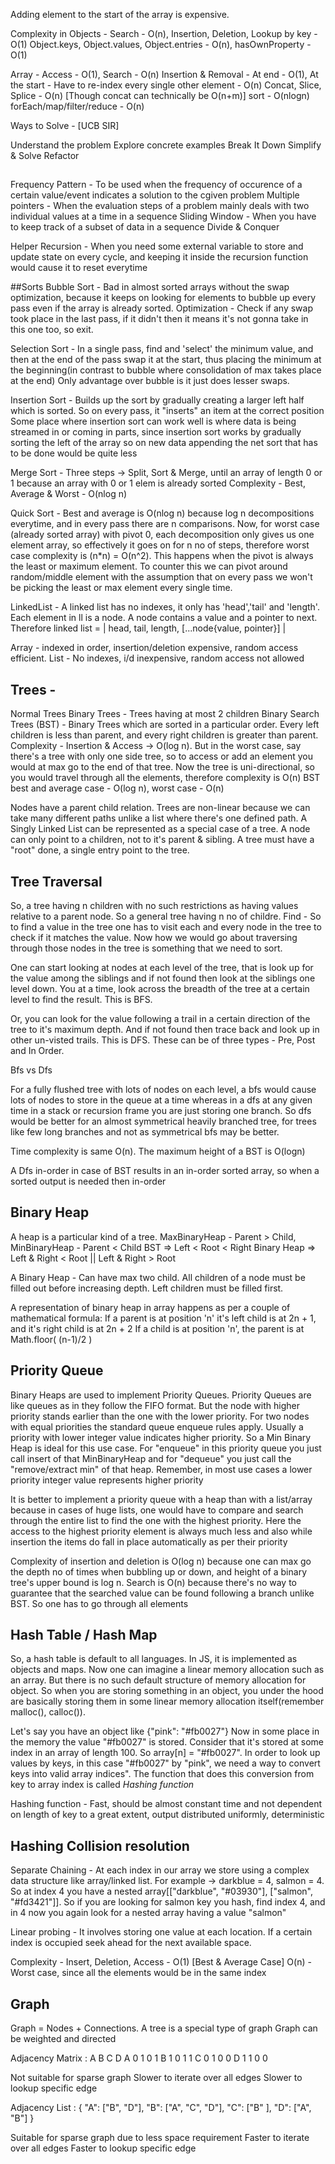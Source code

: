 Adding element to the start of the array is expensive.

Complexity in Objects -
Search - O(n), Insertion, Deletion, Lookup by key  - O(1)
Object.keys, Object.values, Object.entries - O(n), hasOwnProperty - O(1)

Array -
Access - O(1), Search - O(n)
Insertion & Removal - At end - O(1), At the start - Have to re-index every single other element - O(n)
Concat, Slice, Splice - O(n) [Though concat can technically be O(n+m)]
sort - O(nlogn)
forEach/map/filter/reduce - O(n)

Ways to Solve - [UCB SIR]

Understand the problem
Explore concrete examples
Break It Down
Simplify & Solve
Refactor

##

Frequency Pattern - To be used when the frequency of occurence of a certain value/event indicates a solution to the cgiven problem
Multiple pointers - When the evaluation steps of a problem mainly deals with two individual values at a time in a sequence
Sliding Window - When you have to keep track of a subset of data in a sequence
Divide & Conquer

Helper Recursion - When you need some external variable to store and update state on every cycle, and keeping it inside the recursion function would cause it to reset everytime

##Sorts
Bubble Sort - Bad in almost sorted arrays without the swap optimization, because it keeps on looking for elements to bubble up every pass even if the array is already sorted.
Optimization - Check if any swap took place in the last pass, if it didn't then it means it's not gonna take in this one too, so exit.

Selection Sort - In a single pass, find and 'select' the minimum value, and then at the end of the pass swap it at the start, thus placing the minimum at the beginning(in contrast to bubble where consolidation of max takes place at the end)
Only advantage over bubble is it just does lesser swaps.

Insertion Sort - Builds up the sort by gradually creating a larger left half which is sorted. So on every pass, it "inserts" an item at the correct position
Some place where insertion sort can work well is where data is being streamed in or coming in parts, since insertion sort works by gradually sorting the left of the array so on new data appending the net sort that has to be done would be quite less

Merge Sort - Three steps -> Split, Sort & Merge, until an array of length 0 or 1 because an array with 0 or 1 elem is already sorted
Complexity - Best, Average & Worst - O(nlog n)

Quick Sort - Best and average is O(nlog n) because log n decompositions everytime, and in every pass there are n comparisons.
Now, for worst case (already sorted array) with pivot 0, each decomposition only gives us one element array, so effectively it goes on for n no of steps, therefore worst case complexity is (n*n) = O(n^2). This happens when the pivot is always the least or maximum element. To counter this we can pivot around random/middle element with the assumption that on every pass we won't be picking the least or max element every single time.

LinkedList - A linked list has no indexes, it only has 'head','tail' and 'length'. Each element in ll is a node. A node contains a value and a pointer to next. Therefore linked list = | head, tail, length, [...node{value, pointer}] |

Array - indexed in order, insertion/deletion expensive, random access efficient. List - No indexes, i/d inexpensive, random access not allowed

## Trees -

Normal Trees
Binary  Trees - Trees having at most 2 children
Binary Search Trees (BST) - Binary Trees which are sorted in a particular order. Every left children is less than parent, and every right children is greater than parent. Complexity - Insertion & Access -> O(log n). But in the worst case, say there's a tree with only one side tree, so to access or add an element you would at max go to the end of that tree. Now the tree is uni-directional, so you would travel through all the elements, therefore complexity is O(n)
BST best and average case - O(log n), worst case - O(n)

Nodes have a parent child relation. Trees are non-linear because we can take many different paths unlike a list where there's one defined path. A Singly Linked List can be represented as a special case of a tree.
A node can only point to a children, not to it's parent & sibling.
A tree must have a "root" done, a single entry point to the tree.

## Tree Traversal
So, a tree having n children with no such restrictions as having values relative to a parent node. So a general tree having n no of childre. 
Find - So to find a value in the tree one has to visit each and every node in the tree to check if it matches the value. Now how we would go about traversing through those nodes in the tree is something that we need to sort.

One can start looking at nodes at each level of the tree, that is look up for the value among the siblings and if not found then look at the siblings one level down. You at a time, look across the breadth of the tree at a certain level to find the result. This is BFS.

Or, you can look for the value following a trail in a certain direction of the tree to it's maximum depth. And if not found then trace back and look up in other un-visted trails. This is DFS. These can be of three types - Pre, Post and In Order.

Bfs vs Dfs

For a fully flushed tree with lots of nodes on each level, a bfs would cause lots of nodes to store in the queue at a time whereas in a dfs at any given time in a stack or recursion frame you are just storing one branch. So dfs would be better for an almost symmetrical heavily branched tree, for trees like few long branches and not as symmetrical bfs may be better.

Time complexity is same O(n). The maximum height of a BST is O(logn)

A Dfs in-order in case of BST results in an in-order sorted array, so when a sorted output is needed then in-order

## Binary Heap
A heap is a particular kind of a tree. MaxBinaryHeap - Parent > Child, MinBinaryHeap - Parent < Child
BST => Left < Root < Right
Binary Heap => Left & Right < Root || Left & Right > Root

A Binary Heap - Can have max two child. All children of a node must be filled out before increasing depth. Left children must be filled first.

A representation of binary heap in array happens as per a couple of mathematical formula:
If a parent is at position 'n' it's left child is at 2n + 1, and it's right child is at 2n + 2
If a child is at position 'n', the parent is at Math.floor( (n-1)/2 )

## Priority Queue
Binary Heaps are used to implement Priority Queues. Priority Queues are like queues as in they follow the FIFO format. But the node with higher priority stands earlier than the one with the lower priority. For two nodes with equal priorities the standard queue enqueue rules apply. Usually a priority with lower integer value indicates higher priority. So a Min Binary Heap is ideal for this use case. For "enqueue" in this priority queue you just call insert of that MinBinaryHeap and for "dequeue" you just call the "remove/extract min" of that heap. Remember, in most use cases a lower priority integer value represents higher priority

It is better to implement a priority queue with a heap than with a list/array because in cases of huge lists, one would have to compare and search through the entire list to find the one with the highest priority. Here the access to the highest priority element is always much less and also while insertion the items do fall in place automatically as per their priority

Complexity of insertion and deletion is O(log n) because one can max go the depth no of times when bubbling up or down, and height of a binary tree's upper bound is log n.
Search is O(n) because there's no way to guarantee that the searched value can be found following a branch unlike BST. So one has to go through all elements

## Hash Table / Hash Map
So, a hash table is default to all languages. In JS, it is implemented as objects and maps. Now one can imagine a linear memory allocation such as an array. But there is no such default structure of memory allocation for object. So when you are storing something in an object, you under the hood are basically storing them in some linear memory allocation itself(remember malloc(), calloc()). 

Let's say you have an object like {"pink": "#fb0027"}
Now in some place in the memory the value "#fb0027" is stored. Consider that it's stored at some index in an array of length 100.
So array[n] = "#fb0027". In order to look up values by keys, in this case "#fb0027" by "pink", we need a way to convert keys into valid array indices". The function that does this conversion from key to array index is called *Hashing function*

Hashing function - Fast, should be almost constant time and not dependent on length of key to a great extent, output distributed uniformly, deterministic

## Hashing Collision resolution
Separate Chaining - At each index in our array we store using a complex data structure like array/linked list. For example -> darkblue = 4, salmon = 4. So at index 4 you have a nested array[["darkblue", "#03930"], ["salmon", "#fd3421"]]. So if you are looking for salmon key you hash, find index 4, and in 4 now you again look for a nested array having a value "salmon"

Linear probing - It involves storing one value at each location. If a certain index is occupied seek ahead for the next available space.

Complexity - 
Insert, Deletion, Access - O(1) [Best & Average Case]
O(n) - Worst case, since all the elements would be in the same index

## Graph
Graph = Nodes + Connections. A tree is a special type of graph
Graph can be weighted and directed

Adjacency Matrix : A B C D
                A  0 1 0 1
                B  1 0 1 1
                C  0 1 0 0
                D  1 1 0 0

Not suitable for sparse graph
Slower to iterate over all edges
Slower to lookup specific edge

Adjacency List : {
                    "A": ["B", "D"],
                    "B": ["A", "C", "D"],
                    "C": ["B" ],
                    "D": ["A", "B"]
                }

Suitable for sparse graph due to less space requirement
Faster to iterate over all edges
Faster to lookup specific edge